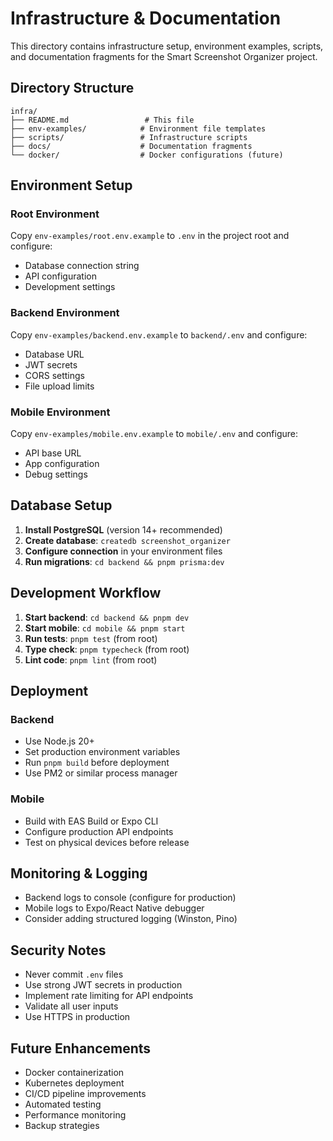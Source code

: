 # Infrastructure & Documentation

This directory contains infrastructure setup, environment examples, scripts, and documentation fragments for the Smart Screenshot Organizer project.

## Directory Structure

```
infra/
├── README.md                 # This file
├── env-examples/            # Environment file templates
├── scripts/                 # Infrastructure scripts
├── docs/                    # Documentation fragments
└── docker/                  # Docker configurations (future)
```

## Environment Setup

### Root Environment
Copy `env-examples/root.env.example` to `.env` in the project root and configure:
- Database connection string
- API configuration
- Development settings

### Backend Environment
Copy `env-examples/backend.env.example` to `backend/.env` and configure:
- Database URL
- JWT secrets
- CORS settings
- File upload limits

### Mobile Environment
Copy `env-examples/mobile.env.example` to `mobile/.env` and configure:
- API base URL
- App configuration
- Debug settings

## Database Setup

1. **Install PostgreSQL** (version 14+ recommended)
2. **Create database**: `createdb screenshot_organizer`
3. **Configure connection** in your environment files
4. **Run migrations**: `cd backend && pnpm prisma:dev`

## Development Workflow

1. **Start backend**: `cd backend && pnpm dev`
2. **Start mobile**: `cd mobile && pnpm start`
3. **Run tests**: `pnpm test` (from root)
4. **Type check**: `pnpm typecheck` (from root)
5. **Lint code**: `pnpm lint` (from root)

## Deployment

### Backend
- Use Node.js 20+
- Set production environment variables
- Run `pnpm build` before deployment
- Use PM2 or similar process manager

### Mobile
- Build with EAS Build or Expo CLI
- Configure production API endpoints
- Test on physical devices before release

## Monitoring & Logging

- Backend logs to console (configure for production)
- Mobile logs to Expo/React Native debugger
- Consider adding structured logging (Winston, Pino)

## Security Notes

- Never commit `.env` files
- Use strong JWT secrets in production
- Implement rate limiting for API endpoints
- Validate all user inputs
- Use HTTPS in production

## Future Enhancements

- Docker containerization
- Kubernetes deployment
- CI/CD pipeline improvements
- Automated testing
- Performance monitoring
- Backup strategies
